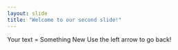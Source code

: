 ```yaml
---
layout: slide
title: "Welcome to our second slide!"
---
```

Your text = Something New
Use the left arrow to go back!
